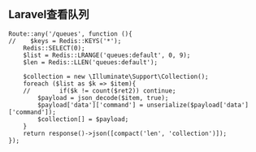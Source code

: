 ## Laravel查看队列

    Route::any('/queues', function (){
    //    $keys = Redis::KEYS('*');
        Redis::SELECT(0);
        $list = Redis::LRANGE('queues:default', 0, 9);
        $len = Redis::LLEN('queues:default');

        $collection = new \Illuminate\Support\Collection();
        foreach ($list as $k => $item){
        //        if($k != count($ret2)) continue;
            $payload = json_decode($item, true);
            $payload['data']['command'] = unserialize($payload['data']['command']);
            $collection[] = $payload;
        }
        return response()->json([compact('len', 'collection')]);
    });
